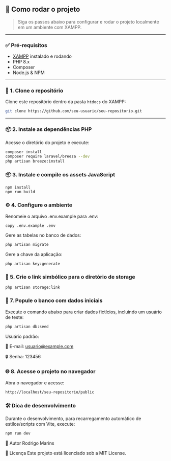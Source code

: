 ## 🚀 Como rodar o projeto

> Siga os passos abaixo para configurar e rodar o projeto localmente em um ambiente com XAMPP.

---

### ✅ Pré-requisitos

- [XAMPP](https://www.apachefriends.org/index.html) instalado e rodando
- PHP 8.x
- Composer
- Node.js & NPM

---

### 📁 1. Clone o repositório

Clone este repositório dentro da pasta `htdocs` do XAMPP:

```bash
git clone https://github.com/seu-usuario/seu-repositorio.git
````
---
### 📦 2. Instale as dependências PHP
Acesse o diretório do projeto e execute:

```bash 
composer install
composer require laravel/breeza --dev
php artisan breeze:install
```

### 📦 3. Instale e compile os assets JavaScript

```bash
npm install
npm run build
```

### ⚙️ 4. Configure o ambiente
Renomeie o arquivo .env.example para .env:

```bash 
copy .env.example .env
```
Gere as tabelas no banco de dados:
```bash 
php artisan migrate
```
Gere a chave da aplicação:
```bash 
php artisan key:generate
```
### 🔗 5. Crie o link simbólico para o diretório de storage
```bash 
php artisan storage:link
```

### 🌱 7. Popule o banco com dados iniciais
Execute o comando abaixo para criar dados fictícios, incluindo um usuário de teste:

```bash 
php artisan db:seed
```

Usuário padrão:

📧 E-mail: usuario@example.com

🔒 Senha: 123456

### 🌐 8. Acesse o projeto no navegador
Abra o navegador e acesse:
```bash 
http://localhost/seu-repositorio/public
```

### 🛠️ Dica de desenvolvimento
Durante o desenvolvimento, para recarregamento automático de estilos/scripts com Vite, execute:
```bash 
npm run dev
```

👤 Autor Rodrigo Marins

📄 Licença
Este projeto está licenciado sob a MIT License.
